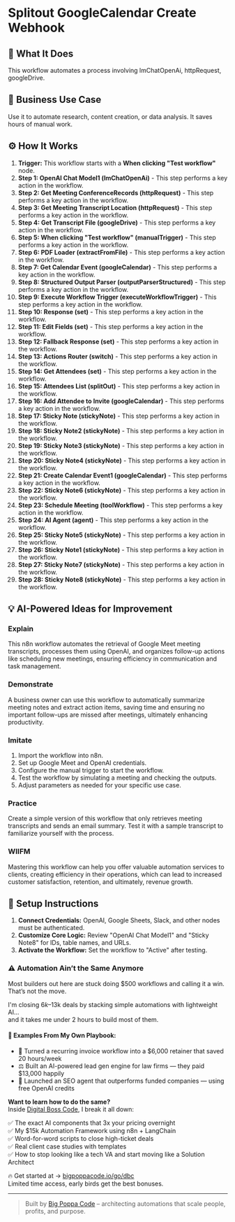 # Splitout GoogleCalendar Create Webhook

## 🚀 What It Does
This workflow automates a process involving lmChatOpenAi, httpRequest, googleDrive.

## 💼 Business Use Case
Use it to automate research, content creation, or data analysis. It saves hours of manual work.

## ⚙️ How It Works
1.  **Trigger:** This workflow starts with a **When clicking "Test workflow"** node.
2. **Step 1: OpenAI Chat Model1 (lmChatOpenAi)** - This step performs a key action in the workflow.
3. **Step 2: Get Meeting ConferenceRecords (httpRequest)** - This step performs a key action in the workflow.
4. **Step 3: Get Meeting Transcript Location (httpRequest)** - This step performs a key action in the workflow.
5. **Step 4: Get Transcript File (googleDrive)** - This step performs a key action in the workflow.
6. **Step 5: When clicking "Test workflow" (manualTrigger)** - This step performs a key action in the workflow.
7. **Step 6: PDF Loader (extractFromFile)** - This step performs a key action in the workflow.
8. **Step 7: Get Calendar Event (googleCalendar)** - This step performs a key action in the workflow.
9. **Step 8: Structured Output Parser (outputParserStructured)** - This step performs a key action in the workflow.
10. **Step 9: Execute Workflow Trigger (executeWorkflowTrigger)** - This step performs a key action in the workflow.
11. **Step 10: Response (set)** - This step performs a key action in the workflow.
12. **Step 11: Edit Fields (set)** - This step performs a key action in the workflow.
13. **Step 12: Fallback Response (set)** - This step performs a key action in the workflow.
14. **Step 13: Actions Router (switch)** - This step performs a key action in the workflow.
15. **Step 14: Get Attendees (set)** - This step performs a key action in the workflow.
16. **Step 15: Attendees List (splitOut)** - This step performs a key action in the workflow.
17. **Step 16: Add Attendee to Invite (googleCalendar)** - This step performs a key action in the workflow.
18. **Step 17: Sticky Note (stickyNote)** - This step performs a key action in the workflow.
19. **Step 18: Sticky Note2 (stickyNote)** - This step performs a key action in the workflow.
20. **Step 19: Sticky Note3 (stickyNote)** - This step performs a key action in the workflow.
21. **Step 20: Sticky Note4 (stickyNote)** - This step performs a key action in the workflow.
22. **Step 21: Create Calendar Event1 (googleCalendar)** - This step performs a key action in the workflow.
23. **Step 22: Sticky Note6 (stickyNote)** - This step performs a key action in the workflow.
24. **Step 23: Schedule Meeting (toolWorkflow)** - This step performs a key action in the workflow.
25. **Step 24: AI Agent (agent)** - This step performs a key action in the workflow.
26. **Step 25: Sticky Note5 (stickyNote)** - This step performs a key action in the workflow.
27. **Step 26: Sticky Note1 (stickyNote)** - This step performs a key action in the workflow.
28. **Step 27: Sticky Note7 (stickyNote)** - This step performs a key action in the workflow.
29. **Step 28: Sticky Note8 (stickyNote)** - This step performs a key action in the workflow.

## 💡 AI-Powered Ideas for Improvement
### Explain
This n8n workflow automates the retrieval of Google Meet meeting transcripts, processes them using OpenAI, and organizes follow-up actions like scheduling new meetings, ensuring efficiency in communication and task management.

### Demonstrate
A business owner can use this workflow to automatically summarize meeting notes and extract action items, saving time and ensuring no important follow-ups are missed after meetings, ultimately enhancing productivity.

### Imitate
1. Import the workflow into n8n.
2. Set up Google Meet and OpenAI credentials.
3. Configure the manual trigger to start the workflow.
4. Test the workflow by simulating a meeting and checking the outputs.
5. Adjust parameters as needed for your specific use case.

### Practice
Create a simple version of this workflow that only retrieves meeting transcripts and sends an email summary. Test it with a sample transcript to familiarize yourself with the process.

### WIIFM
Mastering this workflow can help you offer valuable automation services to clients, creating efficiency in their operations, which can lead to increased customer satisfaction, retention, and ultimately, revenue growth.

## 🔧 Setup Instructions
1. **Connect Credentials:** OpenAI, Google Sheets, Slack, and other nodes must be authenticated.
2. **Customize Core Logic:** Review "OpenAI Chat Model1" and "Sticky Note8" for IDs, table names, and URLs.
3. **Activate the Workflow:** Set the workflow to "Active" after testing.

### ⚠️ Automation Ain’t the Same Anymore

Most builders out here are stuck doing $500 workflows and calling it a win.  
That’s not the move.  

I'm closing $6k–$13k deals by stacking simple automations with lightweight AI...  
and it takes me under 2 hours to build most of them.

#### 🧠 Examples From My Own Playbook:
- 🔁 Turned a recurring invoice workflow into a $6,000 retainer that saved 20 hours/week  
- ⚖️ Built an AI-powered lead gen engine for law firms — they paid $13,000 happily  
- 🚀 Launched an SEO agent that outperforms funded companies — using free OpenAI credits  

**Want to learn how to do the same?**  
Inside [Digital Boss Code](https://bigpoppacode.io/go/dbc), I break it all down:

✅ The exact AI components that 3x your pricing overnight  
✅ My $15k Automation Framework using n8n + LangChain  
✅ Word-for-word scripts to close high-ticket deals  
✅ Real client case studies with templates  
✅ How to stop looking like a tech VA and start moving like a Solution Architect  

🔥 Get started at → [bigpoppacode.io/go/dbc](https://bigpoppacode.io/go/dbc)  
Limited time access, early birds get the best bonuses.

---
> Built by [Big Poppa Code](https://bigpoppacode.io) – architecting automations that scale people, profits, and purpose.
